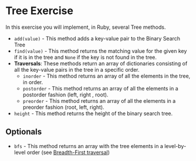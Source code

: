 # Tree Exercise

In this exercise you will implement, in Ruby, several Tree methods.

- `add(value)` - This method adds a key-value pair to the Binary Search Tree
- `find(value)` - This method returns the matching value for the given key if it is in the tree and `None` if the key is not found in the tree.
-  **Traversals**:  These methods return an array of dictionaries consisting of all the key-value pairs in the tree in a specific order.
    - `inorder` - This method returns an array of all the elements in the tree, in order.
    - `postorder` - This method returns an array of all the elements in a postorder fashion (left, right , root).
    - `preorder` - This method returns an array of all the elements in a preorder fashion (root, left, right).
- `height` - This method returns the height of the binary search tree.

## Optionals

- `bfs` - This method returns an array with the tree elements in a level-by-level order (see [Breadth-First traversal](https://www.cs.bu.edu/teaching/c/tree/breadth-first/))
